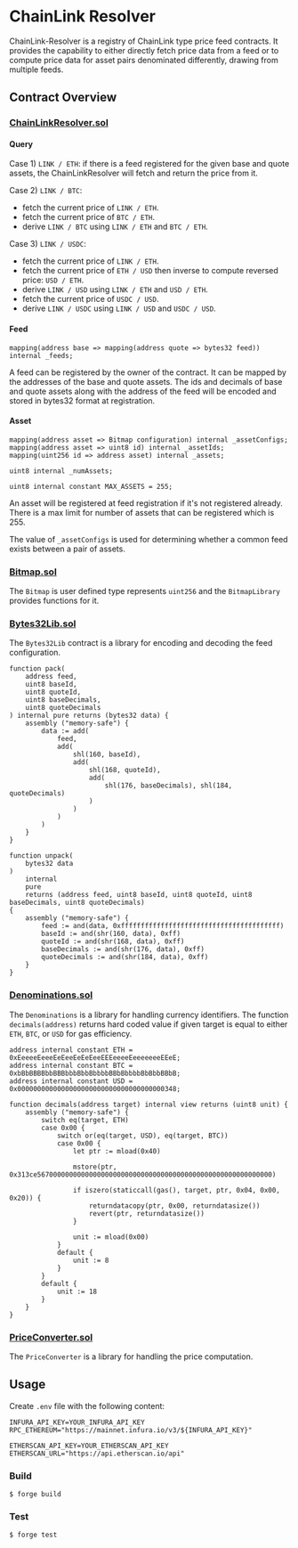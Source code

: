 # ChainLink Resolver

ChainLink-Resolver is a registry of ChainLink type price feed contracts. It provides the capability to either directly fetch price data from a feed or to compute price data for asset pairs denominated differently, drawing from multiple feeds.

## Contract Overview

### [ChainLinkResolver.sol](https://github.com/fomoweth/chainlink-resolver/blob/main/src/ChainLinkResolver.sol)

#### Query

Case 1) `LINK / ETH`: if there is a feed registered for the given base and quote assets, the ChainLinkResolver will fetch and return the price from it.

Case 2) `LINK / BTC`:

- fetch the current price of `LINK / ETH`.
- fetch the current price of `BTC / ETH`.
- derive `LINK / BTC` using `LINK / ETH` and `BTC / ETH`.

Case 3) `LINK / USDC`:

- fetch the current price of `LINK / ETH`.
- fetch the current price of `ETH / USD` then inverse to compute reversed price: `USD / ETH`.
- derive `LINK / USD` using `LINK / ETH` and `USD / ETH`.
- fetch the current price of `USDC / USD`.
- derive `LINK / USDC` using `LINK / USD` and `USDC / USD`.

#### Feed

```solidity
mapping(address base => mapping(address quote => bytes32 feed)) internal _feeds;
```

A feed can be registered by the owner of the contract. It can be mapped by the addresses of the base and quote assets. The ids and decimals of base and quote assets along with the address of the feed will be encoded and stored in bytes32 format at registration.

#### Asset

```solidity
mapping(address asset => Bitmap configuration) internal _assetConfigs;
mapping(address asset => uint8 id) internal _assetIds;
mapping(uint256 id => address asset) internal _assets;

uint8 internal _numAssets;

uint8 internal constant MAX_ASSETS = 255;
```

An asset will be registered at feed registration if it's not registered already. There is a max limit for number of assets that can be registered which is 255.

The value of `_assetConfigs` is used for determining whether a common feed exists between a pair of assets.

### [Bitmap.sol](https://github.com/fomoweth/chainlink-resolver/blob/main/src/types/Bitmap.sol)

The `Bitmap` is user defined type represents `uint256` and the `BitmapLibrary` provides functions for it.

### [Bytes32Lib.sol](https://github.com/fomoweth/chainlink-resolver/blob/main/src/libraries/Bytes32Lib.sol)

The `Bytes32Lib` contract is a library for encoding and decoding the feed configuration.

```solidity
function pack(
	address feed,
	uint8 baseId,
	uint8 quoteId,
	uint8 baseDecimals,
	uint8 quoteDecimals
) internal pure returns (bytes32 data) {
	assembly ("memory-safe") {
		data := add(
			feed,
			add(
				shl(160, baseId),
				add(
					shl(168, quoteId),
					add(
						shl(176, baseDecimals), shl(184, quoteDecimals)
					)
				)
			)
		)
	}
}

function unpack(
	bytes32 data
)
	internal
	pure
	returns (address feed, uint8 baseId, uint8 quoteId, uint8 baseDecimals, uint8 quoteDecimals)
{
	assembly ("memory-safe") {
		feed := and(data, 0xffffffffffffffffffffffffffffffffffffffff)
		baseId := and(shr(160, data), 0xff)
		quoteId := and(shr(168, data), 0xff)
		baseDecimals := and(shr(176, data), 0xff)
		quoteDecimals := and(shr(184, data), 0xff)
	}
}
```

### [Denominations.sol](https://github.com/fomoweth/chainlink-resolver/blob/main/src/libraries/Denominations.sol)

The `Denominations` is a library for handling currency identifiers. The function `decimals(address)` returns hard coded value if given target is equal to either `ETH`, `BTC`, or `USD` for gas efficiency.

```solidity
address internal constant ETH = 0xEeeeeEeeeEeEeeEeEeEeeEEEeeeeEeeeeeeeEEeE;
address internal constant BTC = 0xbBbBBBBbbBBBbbbBbbBbbbbBBbBbbbbBbBbbBBbB;
address internal constant USD = 0x0000000000000000000000000000000000000348;

function decimals(address target) internal view returns (uint8 unit) {
	assembly ("memory-safe") {
		switch eq(target, ETH)
		case 0x00 {
			switch or(eq(target, USD), eq(target, BTC))
			case 0x00 {
				let ptr := mload(0x40)

				mstore(ptr, 0x313ce56700000000000000000000000000000000000000000000000000000000)

				if iszero(staticcall(gas(), target, ptr, 0x04, 0x00, 0x20)) {
					returndatacopy(ptr, 0x00, returndatasize())
					revert(ptr, returndatasize())
				}

				unit := mload(0x00)
			}
			default {
				unit := 8
			}
		}
		default {
			unit := 18
		}
	}
}
```

### [PriceConverter.sol](https://github.com/fomoweth/chainlink-resolver/blob/main/src/libraries/PriceConverter.sol)

The `PriceConverter` is a library for handling the price computation.

## Usage

Create `.env` file with the following content:

```text
INFURA_API_KEY=YOUR_INFURA_API_KEY
RPC_ETHEREUM="https://mainnet.infura.io/v3/${INFURA_API_KEY}"

ETHERSCAN_API_KEY=YOUR_ETHERSCAN_API_KEY
ETHERSCAN_URL="https://api.etherscan.io/api"
```

### Build

```shell
$ forge build
```

### Test

```shell
$ forge test
```
